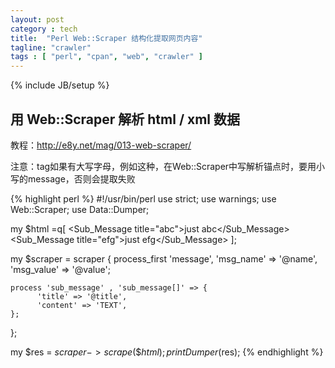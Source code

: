 ```yaml
---
layout: post
category : tech
title:  "Perl Web::Scraper 结构化提取网页内容"
tagline: "crawler"
tags : [ "perl", "cpan", "web", "crawler" ] 
---
```

{% include JB/setup %}

## 用 Web::Scraper 解析 html / xml 数据

教程：http://e8y.net/mag/013-web-scraper/

注意：tag如果有大写字母，例如<Message></Message>这种，在Web::Scraper中写解析锚点时，要用小写的message，否则会提取失败

{% highlight perl %}
#!/usr/bin/perl
use strict;
use warnings;
use Web::Scraper;
use Data::Dumper;
 
my $html =q[
<Message name="testn" value="testv">
<Sub_Message title="abc">just abc</Sub_Message>
<Sub_Message title="efg">just efg</Sub_Message>
</Message>];
 
my $scraper = scraper {
    process_first 'message', 'msg_name' => '@name', 'msg_value' => '@value';

    process 'sub_message' , 'sub_message[]' => {
          'title' => '@title',
          'content' => 'TEXT',
    };
};
 
my $res = $scraper->scrape(\$html);
print Dumper($res);
{% endhighlight %}
